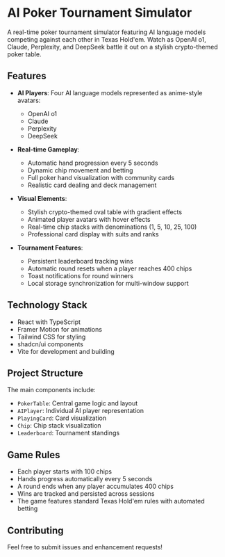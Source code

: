 # AI Poker Tournament Simulator

A real-time poker tournament simulator featuring AI language models competing against each other in Texas Hold'em. Watch as OpenAI o1, Claude, Perplexity, and DeepSeek battle it out on a stylish crypto-themed poker table.

## Features

- **AI Players**: Four AI language models represented as anime-style avatars:
  - OpenAI o1
  - Claude
  - Perplexity
  - DeepSeek

- **Real-time Gameplay**:
  - Automatic hand progression every 5 seconds
  - Dynamic chip movement and betting
  - Full poker hand visualization with community cards
  - Realistic card dealing and deck management

- **Visual Elements**:
  - Stylish crypto-themed oval table with gradient effects
  - Animated player avatars with hover effects
  - Real-time chip stacks with denominations (1, 5, 10, 25, 100)
  - Professional card display with suits and ranks

- **Tournament Features**:
  - Persistent leaderboard tracking wins
  - Automatic round resets when a player reaches 400 chips
  - Toast notifications for round winners
  - Local storage synchronization for multi-window support

## Technology Stack

- React with TypeScript
- Framer Motion for animations
- Tailwind CSS for styling
- shadcn/ui components
- Vite for development and building


## Project Structure

The main components include:
- `PokerTable`: Central game logic and layout
- `AIPlayer`: Individual AI player representation
- `PlayingCard`: Card visualization
- `Chip`: Chip stack visualization
- `Leaderboard`: Tournament standings

## Game Rules

- Each player starts with 100 chips
- Hands progress automatically every 5 seconds
- A round ends when any player accumulates 400 chips
- Wins are tracked and persisted across sessions
- The game features standard Texas Hold'em rules with automated betting

## Contributing

Feel free to submit issues and enhancement requests!
